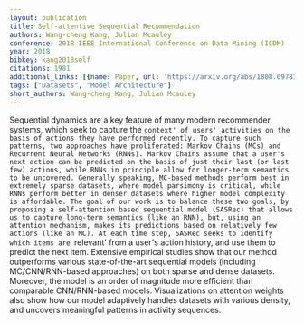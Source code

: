 ```yaml
---
layout: publication
title: Self-attentive Sequential Recommendation
authors: Wang-cheng Kang, Julian Mcauley
conference: 2018 IEEE International Conference on Data Mining (ICDM)
year: 2018
bibkey: kang2018self
citations: 1981
additional_links: [{name: Paper, url: 'https://arxiv.org/abs/1808.09781'}]
tags: ["Datasets", "Model Architecture"]
short_authors: Wang-cheng Kang, Julian Mcauley
---
```

Sequential dynamics are a key feature of many modern recommender systems,
which seek to capture the `context' of users' activities on the basis of
actions they have performed recently. To capture such patterns, two approaches
have proliferated: Markov Chains (MCs) and Recurrent Neural Networks (RNNs).
Markov Chains assume that a user's next action can be predicted on the basis of
just their last (or last few) actions, while RNNs in principle allow for
longer-term semantics to be uncovered. Generally speaking, MC-based methods
perform best in extremely sparse datasets, where model parsimony is critical,
while RNNs perform better in denser datasets where higher model complexity is
affordable. The goal of our work is to balance these two goals, by proposing a
self-attention based sequential model (SASRec) that allows us to capture
long-term semantics (like an RNN), but, using an attention mechanism, makes its
predictions based on relatively few actions (like an MC). At each time step,
SASRec seeks to identify which items are `relevant' from a user's action
history, and use them to predict the next item. Extensive empirical studies
show that our method outperforms various state-of-the-art sequential models
(including MC/CNN/RNN-based approaches) on both sparse and dense datasets.
Moreover, the model is an order of magnitude more efficient than comparable
CNN/RNN-based models. Visualizations on attention weights also show how our
model adaptively handles datasets with various density, and uncovers meaningful
patterns in activity sequences.